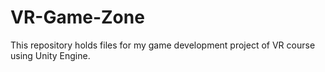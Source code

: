 # VR-Game-Zone
This repository holds files for my game development project of VR course using Unity Engine.
